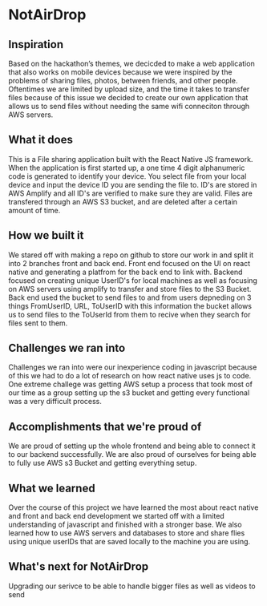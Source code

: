 # NotAirDrop

## Inspiration
Based on the hackathon’s themes, we decicded to make a web application that also works on mobile devices because we were inspired by the problems of sharing files, photos, between friends, and other people. Oftentimes we are limited by upload size, and the time it takes to transfer files because of this issue we decided to create our own application that allows us to send files without needing the same wifi conneciton through AWS servers.
## What it does
This is a File sharing application built with the React Native JS framework. When the application is first started up, a one time 4 digit alphanumeric code is generated to identify your device. You select file from your local device and input the device ID you are sending the file to. ID's are stored in AWS Amplify and all ID's are verified to make sure they are valid. Files are transfered through an AWS S3 bucket, and are deleted after a certain amount of time.
## How we built it
We stared off with making a repo on github to store our work in and split it into 2 branches front and back end. Front end focused on the UI on react native and generating a platfrom for the back end to link with. Backend focused on creating unique UserID's for local machines as well as focusing on AWS servers using amplify to transfer and store files to the S3 Bucket. Back end used the bucket to send files to and from users depneding on 3 things FromUserID, URL, ToUserID with this information the bucket allows us to send files to the ToUserId from them to recive when they search for files sent to them.
## Challenges we ran into
Challenges we ran into were our inexperience coding in javascript because of this we had to do a lot of research on how react native uses js to code. One extreme challege was getting AWS setup a process that took most of our time as a group setting up the s3 bucket and getting every functional was a very difficult process.
## Accomplishments that we're proud of
We are proud of setting up the whole frontend and being able to connect it to our backend successfully. We are also proud of ourselves for being able to fully use AWS s3 Bucket and getting everything setup.
## What we learned
Over the course of this project we have learned the most about react native and front and back end development we started off with a limited understanding of javascript and finished with a stronger base. We also learned how to use AWS servers and databases to store and share flies using unique userIDs that are saved locally to the machine you are using.
## What's next for NotAirDrop
Upgrading our serivce to be able to handle bigger files as well as videos to send
